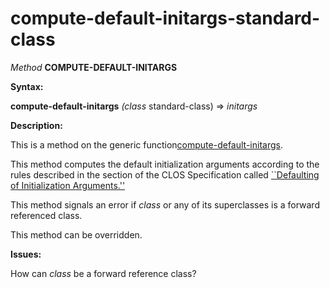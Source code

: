 compute-default-initargs-standard-class
=======================================

*Method* **COMPUTE-DEFAULT-INITARGS**

**Syntax:**

**compute-default-initargs** *(class* standard-class) => *initargs*

**Description:**

This is a method on the generic function[compute-default-initargs](/meta-object-protocol/compute-default-initargs).

This method computes the default initialization arguments according to the rules described in the section of the CLOS Specification called [``Defaulting of Initialization Arguments.''](http://www.cs.cmu.edu/Groups/AI/html/cltl/clm/node295.md#SECTION003219300000000000000)

This method signals an error if *class* or any of its superclasses is a forward referenced class.

This method can be overridden.

**Issues:**

How can *class* be a forward reference class?
